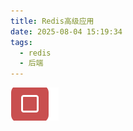 ```yaml
---
title: Redis高级应用
date: 2025-08-04 15:19:34
tags:
  - redis
  - 后端
---
```


![测试图片](./2025-08-04-Redis高级应用.assets/测试图片.png)

 
